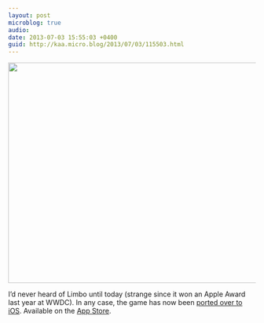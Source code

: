 ```yaml
---
layout: post
microblog: true
audio: 
date: 2013-07-03 15:55:03 +0400
guid: http://kaa.micro.blog/2013/07/03/115503.html
---
```

<img src="http://www.kaa.bz/uploads/2018/65fc121fa9.jpg" alt="" width="800" height="450" class="alignnone size-full wp-image-614" /><p>I&rsquo;d never heard of Limbo until today (strange since it won an Apple Award last year at WWDC). In any case, the game has now been <a href="http://limbogame.org/news/">ported over to iOS</a>. Available on the <a href="https://itunes.apple.com/us/app/id656951157%E2%80%8E">App Store</a>.</p>
